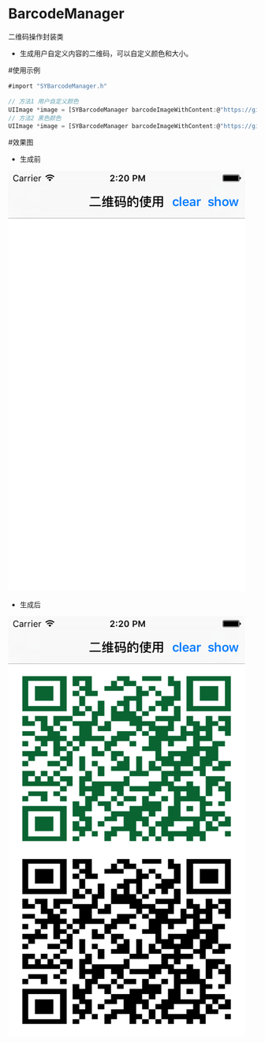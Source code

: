 # BarcodeManager
二维码操作封装类

* 生成用户自定义内容的二维码，可以自定义颜色和大小。

#使用示例
~~~ javascript
#import "SYBarcodeManager.h"
~~~

~~~ javascript
// 方法1 用户自定义颜色
UIImage *image = [SYBarcodeManager barcodeImageWithContent:@"https://github.com/potato512/BarcodeManager" size:200.0 colorRed:10.0 colorGreen:100.0 colorBlue:50.0];
// 方法2 黑色颜色
UIImage *image = [SYBarcodeManager barcodeImageWithContent:@"https://github.com/potato512/BarcodeManager" size:200.0];
~~~

#效果图
* 生成前

![clear](./images/clear.png) 
* 生成后

![barcode](./images/barcode.png) 
